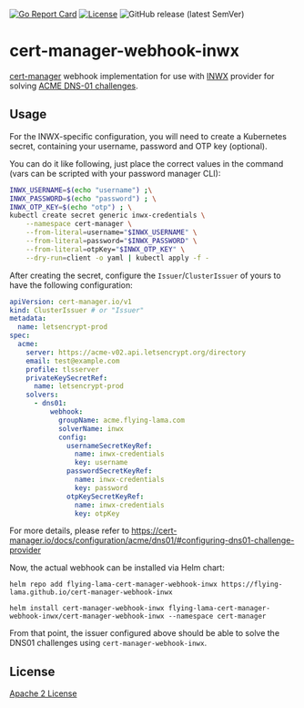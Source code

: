 [![Go Report Card](https://goreportcard.com/badge/github.com/flying-lama/cert-manager-webhook-inwx)](https://goreportcard.com/report/github.com/flying-lama/cert-manager-webhook-inwx)
[![License](https://img.shields.io/github/license/flying-lama/cert-manager-webhook-inwx)](https://github.com/flying-lama/cert-manager-webhook-inwx/blob/main/LICENSE)
![GitHub release (latest SemVer)](https://img.shields.io/github/v/release/flying-lama/cert-manager-webhook-inwx)

cert-manager-webhook-inwx
===========================

[cert-manager](https://cert-manager.io) webhook implementation for use
with [INWX](https://www.inwx.de) provider for solving [ACME DNS-01 challenges](https://cert-manager.io/docs/configuration/acme/dns01/).

Usage
-----

For the INWX-specific configuration, you will need to create a Kubernetes
secret, containing your username, password and OTP key (optional).

You can do it like following, just place the correct values in the command (vars can be scripted with your password manager CLI):

```bash
INWX_USERNAME=$(echo "username") ;\
INWX_PASSWORD=$(echo "password") ; \
INWX_OTP_KEY=$(echo "otp") ; \
kubectl create secret generic inwx-credentials \
    --namespace cert-manager \
    --from-literal=username="$INWX_USERNAME" \
    --from-literal=password="$INWX_PASSWORD" \
    --from-literal=otpKey="$INWX_OTP_KEY" \
    --dry-run=client -o yaml | kubectl apply -f -
```

After creating the secret, configure the ``Issuer``/``ClusterIssuer`` of
yours to have the following configuration:
```yml
apiVersion: cert-manager.io/v1
kind: ClusterIssuer # or "Issuer"
metadata:
  name: letsencrypt-prod
spec:
  acme:
    server: https://acme-v02.api.letsencrypt.org/directory
    email: test@example.com
    profile: tlsserver
    privateKeySecretRef:
      name: letsencrypt-prod
    solvers:
      - dns01:
          webhook:
            groupName: acme.flying-lama.com
            solverName: inwx
            config:
              usernameSecretKeyRef:
                name: inwx-credentials
                key: username
              passwordSecretKeyRef:
                name: inwx-credentials
                key: password
              otpKeySecretKeyRef:
                name: inwx-credentials
                key: otpKey
```
For more details, please refer to https://cert-manager.io/docs/configuration/acme/dns01/#configuring-dns01-challenge-provider

Now, the actual webhook can be installed via Helm chart:
```
helm repo add flying-lama-cert-manager-webhook-inwx https://flying-lama.github.io/cert-manager-webhook-inwx

helm install cert-manager-webhook-inwx flying-lama-cert-manager-webhook-inwx/cert-manager-webhook-inwx --namespace cert-manager
```
From that point, the issuer configured above should be able to solve
the DNS01 challenges using ``cert-manager-webhook-inwx``.


License
-------

[Apache 2 License](./LICENSE)


